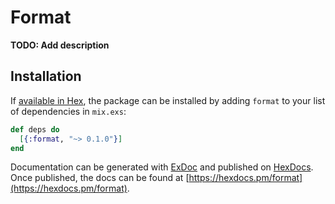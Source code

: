 # Format

**TODO: Add description**

## Installation

If [available in Hex](https://hex.pm/docs/publish), the package can be installed
by adding `format` to your list of dependencies in `mix.exs`:

```elixir
def deps do
  [{:format, "~> 0.1.0"}]
end
```

Documentation can be generated with [ExDoc](https://github.com/elixir-lang/ex_doc)
and published on [HexDocs](https://hexdocs.pm). Once published, the docs can
be found at [https://hexdocs.pm/format](https://hexdocs.pm/format).

